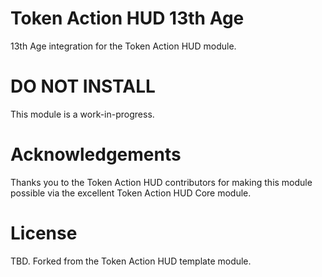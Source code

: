# Token Action HUD 13th Age

13th Age integration for the Token Action HUD module.

# DO NOT INSTALL

This module is a work-in-progress.

# Acknowledgements

Thanks you to the Token Action HUD contributors for making this module possible via the excellent Token Action HUD Core module.

# License

TBD. Forked from the Token Action HUD template module.